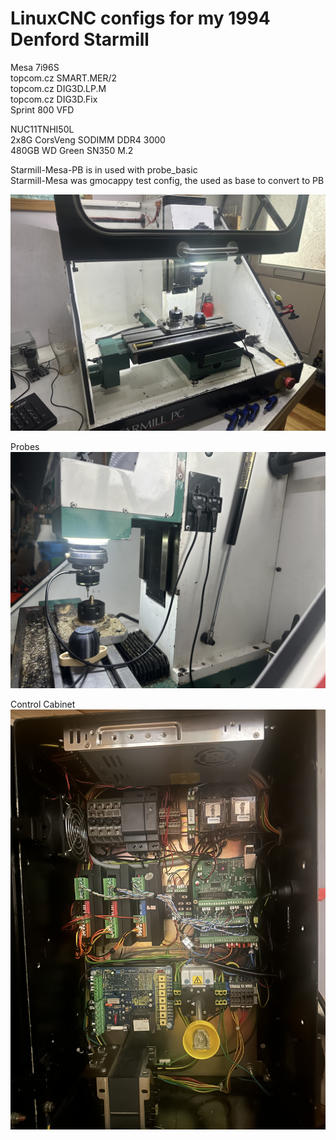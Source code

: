 # LinuxCNC configs for my 1994 Denford Starmill

Mesa 7i96S  
topcom.cz SMART.MER/2  
topcom.cz DIG3D.LP.M  
topcom.cz DIG3D.Fix  
Sprint 800 VFD  

NUC11TNHI50L  
2x8G CorsVeng SODIMM DDR4 3000  
480GB WD Green SN350 M.2  


Starmill-Mesa-PB is in used with probe_basic  
Starmill-Mesa was gmocappy test config, the used as base to convert to PB

![Starmill](/images/Starmill.jpeg)

Probes
![Probes](/images/Probes.jpeg)

Control Cabinet
![Control Cabinet](/images/ControlCabinet.jpeg)

